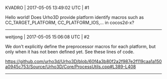 KVADRO | 2017-05-05 13:49:02 UTC | #1

Hello world! Does Urho3D provide platform identify macros such as CC_TARGET_PLATFORM, CC_PLATFORM_IOS,... in cocos2d-x?

-------------------------

weitjong | 2017-05-05 15:06:08 UTC | #2

We don't explicitly define the preprocessor macros for each platform, but only when it has not been defined yet. See these lines of code.

https://github.com/urho3d/Urho3D/blob/60f4a3b80f2a2f987e2f119caa1a150a0945c753/Source/Urho3D/Core/ProcessUtils.cpp#L389-L408

-------------------------

